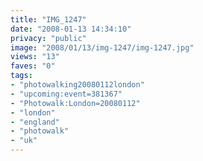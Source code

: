 ```yaml
---
title: "IMG_1247"
date: "2008-01-13 14:34:10"
privacy: "public"
image: "2008/01/13/img-1247/img-1247.jpg"
views: "13"
faves: "0"
tags:
- "photowalking20080112london"
- "upcoming:event=381367"
- "Photowalk:London=20080112"
- "london"
- "england"
- "photowalk"
- "uk"
---
```


